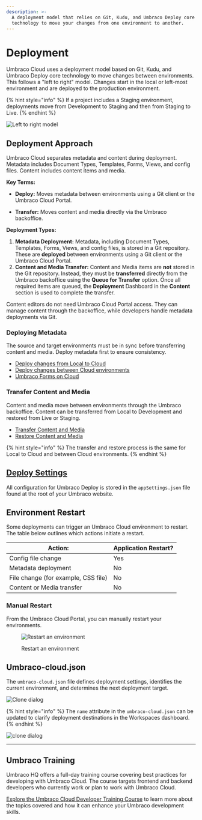 ```yaml
---
description: >-
  A deployment model that relies on Git, Kudu, and Umbraco Deploy core
  technology to move your changes from one environment to another.
---
```


# Deployment

Umbraco Cloud uses a deployment model based on Git, Kudu, and Umbraco Deploy core technology to move changes between environments. This follows a "left to right" model. Changes start in the local or left-most environment and are deployed to the production environment.

{% hint style="info" %}
If a project includes a Staging environment, deployments move from Development to Staging and then from Staging to Live.
{% endhint %}

![Left to right model](images/left-to-right.png)

## Deployment Approach

Umbraco Cloud separates metadata and content during deployment. Metadata includes Document Types, Templates, Forms, Views, and config files. Content includes content items and media.

**Key Terms:**

* **Deploy:** Moves metadata between environments using a Git client or the Umbraco Cloud Portal.

* **Transfer:** Moves content and media directly via the Umbraco backoffice.

**Deployment Types:**

1. **Metadata Deployment:** Metadata, including Document Types, Templates, Forms, Views, and config files, is stored in a Git repository. These are **deployed** between environments using a Git client or the Umbraco Cloud Portal.
2. **Content and Media Transfer:** Content and Media items are **not** stored in the Git repository. Instead, they must be **transferred** directly from the Umbraco backoffice using the **Queue for Transfer** option. Once all required items are queued, the **Deployment** Dashboard in the **Content** section is used to complete the transfer.

Content editors do not need Umbraco Cloud Portal access. They can manage content through the backoffice, while developers handle metadata deployments via Git.

### Deploying Metadata

The source and target environments must be in sync before transferring content and media. Deploy metadata first to ensure consistency.

* [Deploy changes from Local to Cloud](local-to-cloud.md)
* [Deploy changes between Cloud environments](cloud-to-cloud.md)
* [Umbraco Forms on Cloud](umbraco-forms-on-cloud.md)

### Transfer Content and Media

Content and media move between environments through the Umbraco backoffice. Content can be transferred from Local to Development and restored from Live or Staging.

* [Transfer Content and Media](content-transfer.md)
* [Restore Content and Media](restoring-content/README.md)

{% hint style="info" %}
The transfer and restore process is the same for Local to Cloud and between Cloud environments.
{% endhint %}

## [Deploy Settings](https://docs.umbraco.com/umbraco-deploy/deploy-settings)

All configuration for Umbraco Deploy is stored in the `appSettings.json` file found at the root of your Umbraco website.

## Environment Restart

Some deployments can trigger an Umbraco Cloud environment to restart. The table below outlines which actions initiate a restart.

| Action:                              | Application Restart? |
| ------------------------------------ | -------------------- |
| Config file change                   | Yes                  |
| Metadata deployment                  | No                   |
| File change (for example, CSS file)  | No                   |
| Content or Media transfer            | No                   |

### Manual Restart

From the Umbraco Cloud Portal, you can manually restart your environments.

<figure><img src="../.gitbook/assets/image (38).png" alt="Restart an environment"><figcaption><p>Restart an environment</p></figcaption></figure>

## Umbraco-cloud.json

The `umbraco-cloud.json` file defines deployment settings, identifies the current environment, and determines the next deployment target.

![Clone dialog](images/Umbraco-cloud-json.png)

{% hint style="info" %}
The `name` attribute in the `umbraco-cloud.json` can be updated to clarify deployment destinations in the Workspaces dashboard.
{% endhint %}

![clone dialog](images/change-env-name-v8.png)

***

## Umbraco Training

Umbraco HQ offers a full-day training course covering best practices for developing with Umbraco Cloud. The course targets frontend and backend developers who currently work or plan to work with Umbraco Cloud.

[Explore the Umbraco Cloud Developer Training Course](https://umbraco.com/training/course-details/cloud-developer/) to learn more about the topics covered and how it can enhance your Umbraco development skills.
